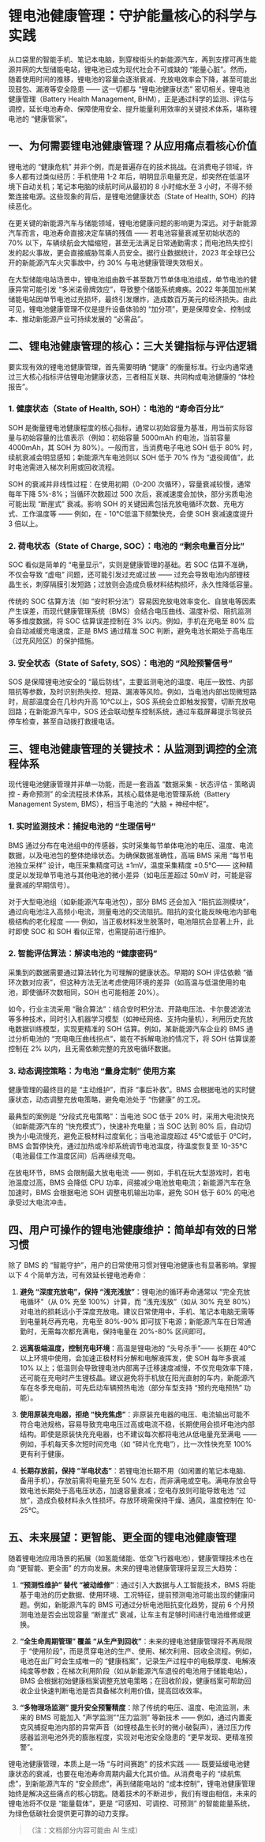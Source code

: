# 锂电池健康管理：守护能量核心的科学与实践

从口袋里的智能手机、笔记本电脑，到穿梭街头的新能源汽车，再到支撑可再生能源并网的大型储能电站，锂电池已成为现代社会不可或缺的 “能量心脏”。然而，随着使用时间的推移，锂电池的容量会逐渐衰减、充放电效率会下降，甚至可能出现鼓包、漏液等安全隐患 —— 这一切都与 “锂电池健康状态” 密切相关。锂电池健康管理（Battery Health Management, BHM），正是通过科学的监测、评估与调控，延长电池寿命、保障使用安全、提升能量利用效率的关键技术体系，堪称锂电池的 “健康管家”。

## 一、为何需要锂电池健康管理？从应用痛点看核心价值

锂电池的 “健康危机” 并非个例，而是普遍存在的技术挑战。在消费电子领域，许多人都有过类似经历：手机使用 1-2 年后，明明显示电量充足，却突然在低温环境下自动关机；笔记本电脑的续航时间从最初的 8 小时缩水至 3 小时，不得不频繁连接电源。这些现象的背后，是锂电池健康状态（State of Health, SOH）的持续恶化。

在更关键的新能源汽车与储能领域，锂电池健康问题的影响更为深远。对于新能源汽车而言，电池寿命直接决定车辆的残值 —— 若电池容量衰减至初始状态的 70% 以下，车辆续航会大幅缩短，甚至无法满足日常通勤需求；而电池热失控引发的起火事故，更会直接威胁驾乘人员安全。据行业数据统计，2023 年全球已公开的新能源汽车火灾事故中，约 30% 与电池健康管理失效相关。

在大型储能电站场景中，锂电池组由数千甚至数万节单体电池组成，单节电池的健康异常可能引发 “多米诺骨牌效应”，导致整个储能系统瘫痪。2022 年美国加州某储能电站因单节电池过充损坏，最终引发爆炸，造成数百万美元的经济损失。由此可见，锂电池健康管理不仅是提升设备体验的 “加分项”，更是保障安全、控制成本、推动新能源产业可持续发展的 “必需品”。

## 二、锂电池健康管理的核心：三大关键指标与评估逻辑

要实现有效的锂电池健康管理，首先需要明确 “健康” 的衡量标准。行业内通常通过三大核心指标评估锂电池健康状态，三者相互关联、共同构成电池健康的 “体检报告”。

### 1. 健康状态（State of Health, SOH）：电池的 “寿命百分比”

SOH 是衡量锂电池健康程度的核心指标，通常以初始容量为基准，用当前实际容量与初始容量的比值表示（例如：初始容量 5000mAh 的电池，当前容量 4000mAh，其 SOH 为 80%）。一般而言，当消费电子电池 SOH 低于 80% 时，续航衰减会明显感知；新能源汽车电池则以 SOH 低于 70% 作为 “退役阈值”，此时电池需进入梯次利用或回收流程。

SOH 的衰减并非线性过程：在使用初期（0-200 次循环），容量衰减较慢，通常每年下降 5%-8%；当循环次数超过 500 次后，衰减速度会加快，部分劣质电池可能出现 “断崖式” 衰减。影响 SOH 的关键因素包括充放电循环次数、充电方式、工作温度等 —— 例如，在 - 10℃低温下频繁快充，会使 SOH 衰减速度提升 3 倍以上。

### 2. 荷电状态（State of Charge, SOC）：电池的 “剩余电量百分比”

SOC 看似是简单的 “电量显示”，实则是健康管理的基础。若 SOC 估算不准确，不仅会导致 “虚电” 问题，还可能引发过充或过放 —— 过充会导致电池内部锂枝晶生长，刺穿隔膜引发短路；过放则会造成负极材料结构损坏，永久性降低容量。

传统的 SOC 估算方法（如 “安时积分法”）容易因充放电效率变化、自放电等因素产生误差，而现代健康管理系统（BMS）会结合电压曲线、温度补偿、阻抗监测等多维度数据，将 SOC 估算误差控制在 3% 以内。例如，手机在充电至 80% 后会自动减缓充电速度，正是 BMS 通过精准 SOC 判断，避免电池长期处于高电压（过充风险区）的保护措施。

### 3. 安全状态（State of Safety, SOS）：电池的 “风险预警信号”

SOS 是保障锂电池安全的 “最后防线”，主要监测电池的温度、电压一致性、内部阻抗等参数，及时识别热失控、短路、漏液等风险。例如，当电池内部出现微短路时，局部温度会在几秒内升高 10℃以上，SOS 系统会立即触发报警，切断充放电回路；在新能源汽车中，SOS 还会联动整车控制系统，通过车载屏幕提示驾驶员停车检查，甚至自动拨打救援电话。

## 三、锂电池健康管理的关键技术：从监测到调控的全流程体系

现代锂电池健康管理并非单一功能，而是一套涵盖 “数据采集 - 状态评估 - 策略调控 - 寿命预测” 的全流程技术体系，其核心载体是电池管理系统（Battery Management System, BMS），相当于电池的 “大脑 + 神经中枢”。

### 1. 实时监测技术：捕捉电池的 “生理信号”

BMS 通过分布在电池组中的传感器，实时采集每节单体电池的电压、温度、电流数据，以及电池包的整体绝缘状态。为确保数据准确性，高端 BMS 采用 “每节电池独立采样” 设计，电压采集精度可达 ±1mV，温度采集精度 ±0.5℃—— 这种精度足以发现单节电池与其他电池的微小差异（如电压差超过 50mV 时，可能是容量衰减的早期信号）。

对于大型电池组（如新能源汽车电池包），部分 BMS 还会加入 “阻抗监测模块”，通过向电池注入高频小电流，测量电池的交流阻抗。阻抗的变化能反映电池内部电极结构的老化程度 —— 例如，当正极材料发生脱落时，电池阻抗会显著上升，此时即使 SOC 和 SOH 看似正常，也需提前进行维护。

### 2. 智能评估算法：解读电池的 “健康密码”

采集到的数据需要通过算法转化为可理解的健康状态。早期的 SOH 评估依赖 “循环次数对应表”，但这种方法无法考虑使用环境的差异（如高温与低温使用的电池，即使循环次数相同，SOH 也可能相差 20%）。

如今，行业主流采用 “融合算法”：结合安时积分法、开路电压法、卡尔曼滤波法等多种技术，同时引入机器学习模型（如神经网络、支持向量机），利用历史充放电数据训练模型，实现更精准的 SOH 估算。例如，某新能源汽车企业的 BMS 通过分析电池的 “充电电压曲线拐点”，能在不拆解电池的情况下，将 SOH 估算误差控制在 2% 以内，且无需依赖完整的充放电循环数据。

### 3. 动态调控策略：为电池 “量身定制” 使用方案

健康管理的最终目的是 “主动维护”，而非 “事后补救”。BMS 会根据电池的实时健康状态，动态调整充放电策略，避免电池处于 “伤健康” 的工况。

最典型的案例是 “分段式充电策略”：当电池 SOC 低于 20% 时，采用大电流快充（如新能源汽车的 “快充模式”），快速补充电量；当 SOC 达到 80% 后，自动切换为小电流慢充，避免正极材料过度氧化；当电池温度超过 45℃或低于 0℃时，BMS 会暂停快充，通过加热或冷却系统调节电池温度，待温度恢复至 10-35℃（电池最佳工作温度区间）后再继续充电。

在放电环节，BMS 会限制最大放电电流 —— 例如，手机在玩大型游戏时，若电池温度过高，BMS 会降低 CPU 功率，间接减少电池放电电流；新能源汽车在急加速时，BMS 会根据电池 SOH 调整电机输出功率，避免 SOH 低于 60% 的电池承受过大电流冲击。

## 四、用户可操作的锂电池健康维护：简单却有效的日常习惯

除了 BMS 的 “智能守护”，用户的日常使用习惯对锂电池健康也有显著影响。掌握以下 4 个简单方法，可有效延长锂电池寿命：



1.  **避免 “深度充放电”，保持 “浅充浅放”**：锂电池的循环寿命通常以 “完全充放电循环”（从 0% 充至 100%）计算，而 “浅充浅放”（如从 30% 充至 80%）对电池的损耗远小于深度充放电。建议日常使用中，手机、笔记本电脑无需等到电量耗尽再充电，充电至 80%-90% 即可拔下电源；新能源汽车在日常通勤时，无需每次都充满电，保持电量在 20%-80% 区间即可。

2.  **远离极端温度，控制充电环境**：高温是锂电池的 “头号杀手”—— 长期在 40℃以上环境中使用，会加速正极材料分解和电解液挥发，使 SOH 每年多衰减 10% 以上；低温则会导致锂电池内部离子迁移速度减慢，不仅充电效率下降，还可能在充电时产生锂枝晶。建议避免将手机放在阳光直射的车内，新能源汽车在冬季充电前，可先启动车辆预热电池（部分车型支持 “预约充电预热” 功能）。

3.  **使用原装充电器，拒绝 “快充焦虑”**：非原装充电器的电压、电流输出可能不符合电池规格，容易导致充电电压过高或电流不稳，长期使用会损坏电池内部结构。即使是原装快充充电器，也不建议每次都将电池从低电量充至满电 —— 例如，手机每天多次短时间充电（如 “碎片化充电”），比一次性快充至 100% 更有利于健康。

4.  **长期存放前，保持 “半电状态”**：若锂电池长期不用（如闲置的笔记本电脑、备用手机），存放前需将电量充至 50% 左右，而非满电或空电。满电存放会导致电池长期处于高电压状态，加速容量衰减；空电存放则可能导致电池 “过放”，造成负极材料永久性损坏。存放环境需保持干燥、通风，温度控制在 10-25℃。

## 五、未来展望：更智能、更全面的锂电池健康管理

随着锂电池应用场景的拓展（如氢能储能、低空飞行器电池），健康管理技术也在向 “更智能、更全面” 的方向发展。未来的锂电池健康管理将呈现三大趋势：



1.  **“预测性维护” 替代 “被动维修”**：通过引入大数据与人工智能技术，BMS 将能基于电池的历史数据、使用环境、工况特征，提前预测电池可能出现的健康问题。例如，新能源汽车的 BMS 可通过分析电池阻抗变化趋势，提前 6 个月预测电池是否会出现容量 “断崖式” 衰减，让车主有足够时间进行电池维修或更换。

2.  **“全生命周期管理” 覆盖 “从生产到回收”**：未来的锂电池健康管理将不再局限于 “使用阶段”，而是贯穿电池的生产、使用、梯次利用、回收全流程。例如，电池在出厂时会生成唯一的 “健康档案”，记录生产过程中的电极厚度、电解液纯度等参数；在梯次利用阶段（如从新能源汽车退役的电池用于储能电站），BMS 会根据初始健康档案调整充放电策略；在回收阶段，健康档案可帮助回收企业快速判断电池是否具备梯次利用价值，提高回收效率。

3.  **“多物理场监测” 提升安全预警精度**：除了传统的电压、温度、电流监测，未来的 BMS 可能加入 “声学监测”“压力监测” 等新技术 —— 例如，通过内置麦克风捕捉电池内部的异常声音（如锂枝晶生长时的微小破裂声），通过压力传感器监测电池外壳的膨胀程度，实现对电池安全隐患的 “更早发现、更精准预警”。

锂电池健康管理，本质上是一场 “与时间赛跑” 的技术实践 —— 既要延缓电池健康状态的衰减，也要在电池寿命周期内最大化其价值。从消费电子的 “续航焦虑”，到新能源汽车的 “安全顾虑”，再到储能电站的 “成本控制”，锂电池健康管理始终是解决这些痛点的核心钥匙。随着技术的不断进步，我们有理由相信，未来的锂电池将不仅是 “能量载体”，更是 “可感知、可调控、可预测” 的智能能量系统，为绿色低碳社会提供更可靠的动力支撑。

> （注：文档部分内容可能由 AI 生成）